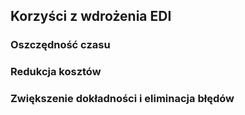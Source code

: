 ## Korzyści z wdrożenia EDI

### Oszczędność czasu

### Redukcja kosztów

### Zwiększenie dokładności i eliminacja błędów
